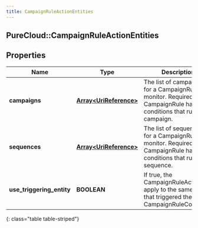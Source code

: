 ```yaml
---
title: CampaignRuleActionEntities
---
```

## PureCloud::CampaignRuleActionEntities

## Properties

|Name | Type | Description | Notes|
|------------ | ------------- | ------------- | -------------|
| **campaigns** | [**Array&lt;UriReference&gt;**](UriReference.html) | The list of campaigns for a CampaignRule to monitor. Required if the CampaignRule has any conditions that run on a campaign. | [optional] |
| **sequences** | [**Array&lt;UriReference&gt;**](UriReference.html) | The list of sequences for a CampaignRule to monitor. Required if the CampaignRule has any conditions that run on a sequence. | [optional] |
| **use_triggering_entity** | **BOOLEAN** | If true, the CampaignRuleAction will apply to the same entity that triggered the CampaignRuleCondition. | [optional] |
{: class="table table-striped"}



